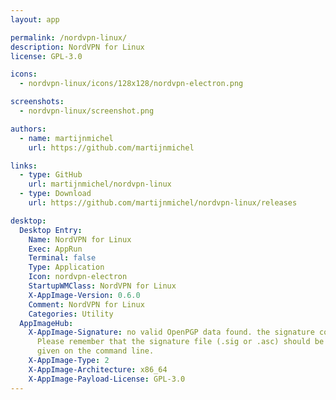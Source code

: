 ```yaml
---
layout: app

permalink: /nordvpn-linux/
description: NordVPN for Linux
license: GPL-3.0

icons:
  - nordvpn-linux/icons/128x128/nordvpn-electron.png

screenshots:
  - nordvpn-linux/screenshot.png

authors:
  - name: martijnmichel
    url: https://github.com/martijnmichel

links:
  - type: GitHub
    url: martijnmichel/nordvpn-linux
  - type: Download
    url: https://github.com/martijnmichel/nordvpn-linux/releases

desktop:
  Desktop Entry:
    Name: NordVPN for Linux
    Exec: AppRun
    Terminal: false
    Type: Application
    Icon: nordvpn-electron
    StartupWMClass: NordVPN for Linux
    X-AppImage-Version: 0.6.0
    Comment: NordVPN for Linux
    Categories: Utility
  AppImageHub:
    X-AppImage-Signature: no valid OpenPGP data found. the signature could not be verified.
      Please remember that the signature file (.sig or .asc) should be the first file
      given on the command line.
    X-AppImage-Type: 2
    X-AppImage-Architecture: x86_64
    X-AppImage-Payload-License: GPL-3.0
---
```

